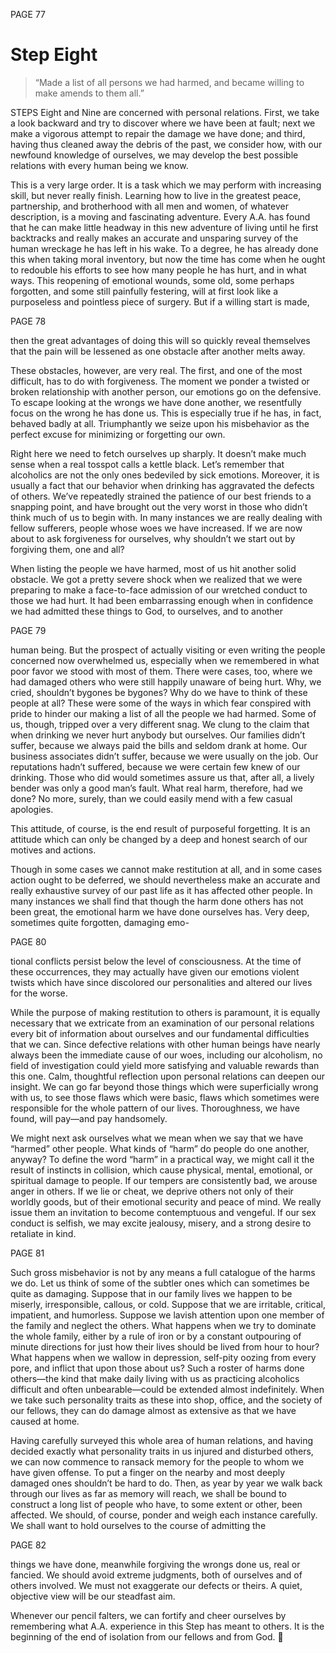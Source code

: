 PAGE 77

Step Eight
====================
> “Made a list of all persons we had harmed, and became willing to make amends to them all.”

STEPS Eight and Nine are concerned with personal relations. First, we take a look backward and try to discover where we have been at fault; next we make a vigorous attempt to repair the damage we have done; and third, having thus cleaned away the debris of the past, we consider how, with our newfound knowledge of ourselves, we may develop the best possible relations with every human being we know.

  This is a very large order. It is a task which we may perform with increasing skill, but never really finish. Learning how to live in the greatest peace, partnership, and brotherhood with all men and women, of whatever description, is a moving and fascinating adventure. Every A.A. has found that he can make little headway in this new adventure of living until he first backtracks and really makes an accurate and unsparing survey of the human wreckage he has left in his wake. To a degree, he has already done this when taking moral inventory, but now the time has come when he ought to redouble his efforts to see how many people he has hurt, and in what ways. This reopening of emotional wounds, some old, some perhaps forgotten, and some still painfully festering, will at first look like a purposeless and pointless piece of surgery. But if a willing start is made,

PAGE 78

then the great advantages of doing this will so quickly reveal themselves that the pain will be lessened as one obstacle after another melts away.

  These obstacles, however, are very real. The first, and one of the most difficult, has to do with forgiveness. The moment we ponder a twisted or broken relationship with another person, our emotions go on the defensive. To escape looking at the wrongs we have done another, we resentfully focus on the wrong he has done us. This is especially true if he has, in fact, behaved badly at all. Triumphantly we seize upon his misbehavior as the perfect excuse for minimizing or forgetting our own.

  Right here we need to fetch ourselves up sharply. It doesn’t make much sense when a real tosspot calls a kettle black. Let’s remember that alcoholics are not the only ones bedeviled by sick emotions. Moreover, it is usually a fact that our behavior when drinking has aggravated the defects of others. We’ve repeatedly strained the patience of our best friends to a snapping point, and have brought out the very worst in those who didn’t think much of us to begin with. In many instances we are really dealing with fellow sufferers, people whose woes we have increased. If we are now about to ask forgiveness for ourselves, why shouldn’t we start out by forgiving them, one and all?

  When listing the people we have harmed, most of us hit another solid obstacle. We got a pretty severe shock when we realized that we were preparing to make a face-to-face admission of our wretched conduct to those we had hurt. It had been embarrassing enough when in confidence we had admitted these things to God, to ourselves, and to another

PAGE 79

human being. But the prospect of actually visiting or even writing the people concerned now overwhelmed us, especially when we remembered in what poor favor we stood with most of them. There were cases, too, where we had damaged others who were still happily unaware of being hurt. Why, we cried, shouldn’t bygones be bygones? Why do we have to think of these people at all? These were some of the ways in which fear conspired with pride to hinder our making a list of all the people we had harmed.
  Some of us, though, tripped over a very different snag. We clung to the claim that when drinking we never hurt anybody but ourselves. Our families didn’t suffer, because we always paid the bills and seldom drank at home. Our business associates didn’t suffer, because we were usually on the job. Our reputations hadn’t suffered, because we were certain few knew of our drinking. Those who did would sometimes assure us that, after all, a lively bender was only a good man’s fault. What real harm, therefore, had we done? No more, surely, than we could easily mend with a few casual apologies.

  This attitude, of course, is the end result of purposeful forgetting. It is an attitude which can only be changed by a deep and honest search of our motives and actions.

  Though in some cases we cannot make restitution at all, and in some cases action ought to be deferred, we should nevertheless make an accurate and really exhaustive survey of our past life as it has affected other people. In many instances we shall find that though the harm done others has not been great, the emotional harm we have done ourselves has. Very deep, sometimes quite forgotten, damaging emo-

PAGE 80

tional conflicts persist below the level of consciousness. At the time of these occurrences, they may actually have given our emotions violent twists which have since discolored our personalities and altered our lives for the worse.

  While the purpose of making restitution to others is paramount, it is equally necessary that we extricate from an examination of our personal relations every bit of information about ourselves and our fundamental difficulties that we can. Since defective relations with other human beings have nearly always been the immediate cause of our woes, including our alcoholism, no field of investigation could yield more satisfying and valuable rewards than this one. Calm, thoughtful reflection upon personal relations can deepen our insight. We can go far beyond those things which were superficially wrong with us, to see those flaws which were basic, flaws which sometimes were responsible for the whole pattern of our lives. Thoroughness, we have found, will pay—and pay handsomely.

  We might next ask ourselves what we mean when we say that we have “harmed” other people. What kinds of “harm” do people do one another, anyway? To define the word “harm” in a practical way, we might call it the result of instincts in collision, which cause physical, mental, emotional, or spiritual damage to people. If our tempers are consistently bad, we arouse anger in others. If we lie or cheat, we deprive others not only of their worldly goods, but of their emotional security and peace of mind. We really issue them an invitation to become contemptuous and vengeful. If our sex conduct is selfish, we may excite jealousy, misery, and a strong desire to retaliate in kind.

PAGE 81

  Such gross misbehavior is not by any means a full catalogue of the harms we do. Let us think of some of the subtler ones which can sometimes be quite as damaging. Suppose that in our family lives we happen to be miserly, irresponsible, callous, or cold. Suppose that we are irritable, critical, impatient, and humorless. Suppose we lavish attention upon one member of the family and neglect the others. What happens when we try to dominate the whole family, either by a rule of iron or by a constant outpouring of minute directions for just how their lives should be lived from hour to hour? What happens when we wallow in depression, self-pity oozing from every pore, and inflict that upon those about us? Such a roster of harms done others—the kind that make daily living with us as practicing alcoholics difficult and often unbearable—could be extended almost indefinitely. When we take such personality traits as these into shop, office, and the society of our fellows, they can do damage almost as extensive as that we have caused at home.

  Having carefully surveyed this whole area of human relations, and having decided exactly what personality traits in us injured and disturbed others, we can now commence to ransack memory for the people to whom we have given offense. To put a finger on the nearby and most deeply damaged ones shouldn’t be hard to do. Then, as year by year we walk back through our lives as far as memory will reach, we shall be bound to construct a long list of people who have, to some extent or other, been affected. We should, of course, ponder and weigh each instance carefully. We shall want to hold ourselves to the course of admitting the

PAGE 82

things we have done, meanwhile forgiving the wrongs done us, real or fancied. We should avoid extreme judgments, both of ourselves and of others involved. We must not exaggerate our defects or theirs. A quiet, objective view will be our steadfast aim.

  Whenever our pencil falters, we can fortify and cheer ourselves by remembering what A.A. experience in this Step has meant to others. It is the beginning of the end of isolation from our fellows and from God.

